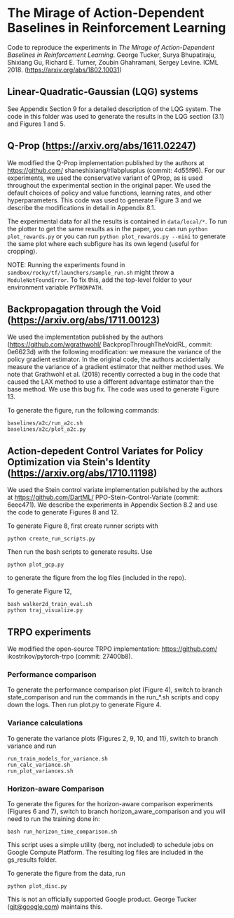 # The Mirage of Action-Dependent Baselines in Reinforcement Learning

Code to reproduce the experiments in *The Mirage of Action-Dependent Baselines in Reinforcement Learning*. George Tucker, Surya Bhupatiraju, Shixiang Gu, Richard E. Turner, Zoubin Ghahramani, Sergey Levine. ICML 2018. (https://arxiv.org/abs/1802.10031)

## Linear-Quadratic-Gaussian (LQG) systems
See Appendix Section 9 for a detailed description of the LQG system. The code in
this folder was used to generate the results in the LQG section (3.1) and
Figures 1 and 5.

## Q-Prop (https://arxiv.org/abs/1611.02247)
We modified the Q-Prop implementation published
by the authors at https://github.com/
shaneshixiang/rllabplusplus (commit:
4d55f96). For our experiments, we used the conservative variant of QProp,
as is used throughout the experimental section in the
original paper. We used the default choices of policy and
value functions, learning rates, and other hyperparameters. This code was
used to generate Figure 3 and we describe the modifications in detail in Appendix 8.1.

The experimental data for all the results is contained in `data/local/*`. To run the plotter to get the same results as in the paper, you can run `python plot_rewards.py` or you can run `python plot_rewards.py --mini` to generate the same plot where each subfigure has its own legend (useful for cropping).

NOTE: Running the experiments found in `sandbox/rocky/tf/launchers/sample_run.sh` might throw a `ModuleNotFoundError`. To fix this, add the top-level folder to your environment variable `PYTHONPATH`.

## Backpropagation through the Void (https://arxiv.org/abs/1711.00123)
We used the implementation published by the authors
(https://github.com/wgrathwohl/
BackpropThroughTheVoidRL, commit: 0e6623d)
with the following modification: we measure the variance
of the policy gradient estimator. In the original code, the
authors accidentally measure the variance of a gradient
estimator that neither method uses. We note that Grathwohl
et al. (2018) recently corrected a bug in the code that caused
the LAX method to use a different advantage estimator than
the base method. We use this bug fix. The code was used to generate Figure 13.

To generate the figure, run the following commands:
```
baselines/a2c/run_a2c.sh
baselines/a2c/plot_a2c.py
```
## Action-depedent Control Variates for Policy Optimization via Stein's Identity (https://arxiv.org/abs/1710.11198)
We used the Stein control variate implementation published
by the authors at https://github.com/DartML/
PPO-Stein-Control-Variate (commit: 6eec471). We describe the experiments in
Appendix Section 8.2 and use the code to generate Figures 8 and 12.

To generate Figure 8, first create runner scripts with
```
python create_run_scripts.py
```
Then run the bash scripts to generate results. Use
```
python plot_gcp.py
```
to generate the figure from the log files (included in the repo).

To generate Figure 12,
```
bash walker2d_train_eval.sh
python traj_visualize.py
```
## TRPO experiments
We modified the open-source
TRPO implementation: https://github.com/
ikostrikov/pytorch-trpo (commit: 27400b8).

### Performance comparison
To generate the performance comparison plot (Figure 4), switch to branch state_comparison and run the commands in the run_*.sh scripts and copy down the logs. Then run
plot.py to generate Figure 4.

### Variance calculations
To generate the variance plots (Figures 2, 9, 10, and 11), switch to branch
variance and run
```
run_train_models_for_variance.sh
run_calc_variance.sh
run_plot_variances.sh
```

### Horizon-aware Comparison
To generate the figures for the horizon-aware comparison experiments (Figures 6 and 7), switch to branch horizon_aware_comparison and you will need to run the training done in:
```
bash run_horizon_time_comparison.sh
```
This script uses a simple utility (berg, not included) to schedule jobs on
Google Compute Platform. The resulting log files are included in the gs_results
folder.

To generate the figure from the data, run
```
python plot_disc.py
```

This is not an officially supported Google product. George Tucker
(gjt@google.com) maintains this.
